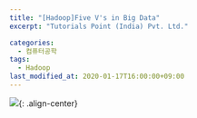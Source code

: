 ```yaml
---
title: "[Hadoop]Five V's in Big Data"
excerpt: "Tutorials Point (India) Pvt. Ltd."

categories:
  - 컴퓨터공학
tags:
  - Hadoop
last_modified_at: 2020-01-17T16:00:00+09:00
---
```


![](https://eliotjang.github.io/assets/images/hadoop/five-bigdata.png){: .align-center}  


